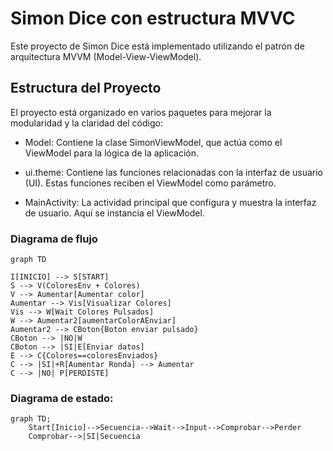 # Simon Dice con estructura MVVC
Este proyecto de Simon Dice está implementado utilizando el patrón de arquitectura MVVM (Model-View-ViewModel).

## Estructura del Proyecto

El proyecto está organizado en varios paquetes para mejorar la modularidad y la claridad del código:

- Model: Contiene la clase SimonViewModel, que actúa como el ViewModel para la lógica de la aplicación.

- ui.theme: Contiene las funciones relacionadas con la interfaz de usuario (UI). Estas funciones reciben el ViewModel como parámetro.

- MainActivity: La actividad principal que configura y muestra la interfaz de usuario. Aquí se instancia el ViewModel.

### Diagrama de flujo

```mermaid
graph TD

I[INICIO] --> S[START]
S --> V(ColoresEnv + Colores)
V --> Aumentar[Aumentar color]
Aumentar --> Vis[Visualizar Colores]
Vis --> W[Wait Colores Pulsados]
W --> Aumentar2[aumentarColorAEnviar]
Aumentar2 --> CBoton{Boton enviar pulsado}
CBoton --> |NO|W
CBoton --> |SI|E[Enviar datos]
E --> C{Colores==coloresEnviados}
C --> |SI|+R[Aumentar Ronda] --> Aumentar
C --> |NO| P[PERDISTE]
```

### Diagrama de estado:

```mermaid
graph TD;
    Start[Inicio]-->Secuencia-->Wait-->Input-->Comprobar-->Perder
    Comprobar-->|SI|Secuencia

```




